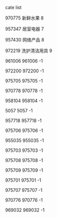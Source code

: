 cate list

970775 新鲜水果 8

957347 居室电器 7

957430 网络产品 8

972219 洗护清洁用具 9

961006 961006 -1

972200 972200 -1

975705 975705 -1

970778 970778 -1

958104 958104 -1

5057 5057 -1

957718 957718 -1

975706 975706 -1

955035 955035 -1

975703 975703 -1

975708 975708 -1

975709 975709 -1

975701 975701 -1

975707 975707 -1

970776 970776 -1

969032 969032 -1

